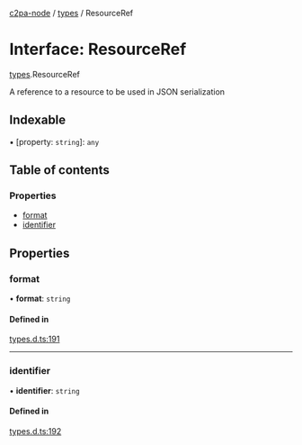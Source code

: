 [c2pa-node](../README.md) / [types](../modules/types.md) / ResourceRef

# Interface: ResourceRef

[types](../modules/types.md).ResourceRef

A reference to a resource to be used in JSON serialization

## Indexable

▪ [property: `string`]: `any`

## Table of contents

### Properties

- [format](types.ResourceRef.md#format)
- [identifier](types.ResourceRef.md#identifier)

## Properties

### format

• **format**: `string`

#### Defined in

[types.d.ts:191](https://github.com/contentauth/c2pa-node/blob/c515225/js-src/types.d.ts#L191)

___

### identifier

• **identifier**: `string`

#### Defined in

[types.d.ts:192](https://github.com/contentauth/c2pa-node/blob/c515225/js-src/types.d.ts#L192)

